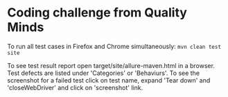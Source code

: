 # Coding challenge from Quality Minds
To run all test cases in Firefox and Chrome simultaneously:
```mvn clean test site```

To see test result report open target/site/allure-maven.html in a browser. Test defects are listed under 'Categories' or 'Behaviurs'.
To see the screenshot for a failed test click on test name, expand 'Tear down' and 'closeWebDriver' and click on 'screenshot' link.